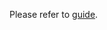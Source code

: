 Please refer to [guide](https://iendeavor.github.io/import-meta-env/guide/getting-started/introduction.html#guide).
